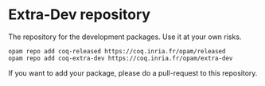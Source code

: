 # Extra-Dev repository
The repository for the development packages. Use it at your own risks.

    opam repo add coq-released https://coq.inria.fr/opam/released
    opam repo add coq-extra-dev https://coq.inria.fr/opam/extra-dev

If you want to add your package, please do a pull-request to this repository.

